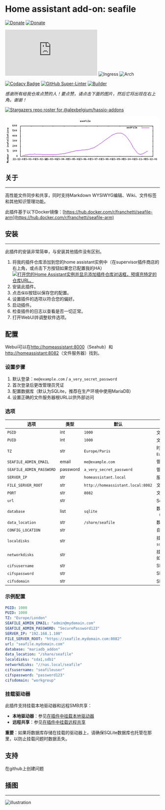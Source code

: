 # Home assistant add-on: seafile

[![Donate][donation-badge]](https://www.buymeacoffee.com/alexbelgium)
[![Donate][paypal-badge]](https://www.paypal.com/donate/?hosted_button_id=DZFULJZTP3UQA)

![Version](https://img.shields.io/badge/dynamic/json?label=版本&query=%24.version&url=https%3A%2F%2Fraw.githubusercontent.com%2Falexbelgium%2Fhassio-addons%2Fmaster%2Fseafile%2Fconfig.json)
![Ingress](https://img.shields.io/badge/dynamic/json?label=Ingress&query=%24.ingress&url=https%3A%2F%2Fraw.githubusercontent.com%2Falexbelgium%2Fhassio-addons%2Fmaster%2Fseafile%2Fconfig.json)
![Arch](https://img.shields.io/badge/dynamic/json?color=success&label=Arch&query=%24.arch&url=https%3A%2F%2Fraw.githubusercontent.com%2Falexbelgium%2Fhassio-addons%2Fmaster%2Fseafile%2Fconfig.json)

[![Codacy Badge](https://app.codacy.com/project/badge/Grade/9c6cf10bdbba45ecb202d7f579b5be0e)](https://www.codacy.com/gh/alexbelgium/hassio-addons/dashboard?utm_source=github.com&utm_medium=referral&utm_content=alexbelgium/hassio-addons&utm_campaign=Badge_Grade)
[![GitHub Super-Linter](https://img.shields.io/github/actions/workflow/status/alexbelgium/hassio-addons/weekly-supelinter.yaml?label=Lint%20code%20base)](https://github.com/alexbelgium/hassio-addons/actions/workflows/weekly-supelinter.yaml)
[![Builder](https://img.shields.io/github/actions/workflow/status/alexbelgium/hassio-addons/onpush_builder.yaml?label=Builder)](https://github.com/alexbelgium/hassio-addons/actions/workflows/onpush_builder.yaml)

[donation-badge]: https://img.shields.io/badge/Buy%20me%20a%20coffee%20(no%20paypal)-%23d32f2f?logo=buy-me-a-coffee&style=flat&logoColor=white
[paypal-badge]: https://img.shields.io/badge/Buy%20me%20a%20coffee%20with%20Paypal-0070BA?logo=paypal&style=flat&logoColor=white

_感谢所有给我仓库点赞的人！要点赞，请点击下面的图片，然后它将出现在右上角。谢谢！_

[![Stargazers repo roster for @alexbelgium/hassio-addons](https://raw.githubusercontent.com/alexbelgium/hassio-addons/master/.github/stars2.svg)](https://github.com/alexbelgium/hassio-addons/stargazers)

![downloads evolution](https://raw.githubusercontent.com/alexbelgium/hassio-addons/master/seafile/stats.png)

## 关于

---

高性能文件同步和共享，同时支持Markdown WYSIWYG编辑、Wiki、文件标签和其他知识管理功能。

此插件基于以下Docker镜像：[https://hub.docker.com/r/franchetti/seafile-arm](https://hub.docker.com/r/franchetti/seafile-arm)

## 安装

---

此插件的安装非常简单，与安装其他插件没有区别。

1. 将我的插件仓库添加到您的home assistant实例中（在supervisor插件商店的右上角，或点击下方按钮如果您已配置我的HA）
   [![打开您的Home Assistant实例并显示添加插件仓库对话框，预填充特定的仓库URL。](https://my.home-assistant.io/badges/supervisor_add_addon_repository.svg)](https://my.home-assistant.io/redirect/supervisor_add_addon_repository/?repository_url=https%3A%2F%2Fgithub.com%2Falexbelgium%2Fhassio-addons)
1. 安装此插件。
1. 点击`保存`按钮以保存您的配置。
1. 设置插件的选项以符合您的偏好。
1. 启动插件。
1. 检查插件的日志以查看是否一切正常。
1. 打开WebUI并调整软件选项。

## 配置

Webui可以在<http://homeassistant:8000>（Seahub）和<http://homeassistant:8082>（文件服务器）找到。

### 设置步骤

1. 默认登录：`me@example.com` / `a_very_secret_password`
2. 首次登录后更改管理员凭证
3. 配置数据库（默认为SQLite，推荐在生产环境中使用MariaDB）
4. 设置正确的文件服务器根URL以供外部访问

### 选项

| 选项 | 类型 | 默认 | 描述 |
|------|------|------|------|
| `PGID` | int | `1000` | 文件权限的组ID |
| `PUID` | int | `1000` | 文件权限的用户ID |
| `TZ` | str | `Europe/Paris` | 时区（例如，`Europe/London`） |
| `SEAFILE_ADMIN_EMAIL` | email | `me@example.com` | 管理员电子邮件地址 |
| `SEAFILE_ADMIN_PASSWORD` | password | `a_very_secret_password` | 管理员密码 |
| `SERVER_IP` | str | `homeassistant.local` | 服务器IP或主机名 |
| `FILE_SERVER_ROOT` | str | `http://homeassistant.local:8082` | 文件服务器根URL |
| `PORT` | str | `8082` | 文件服务器端口 |
| `url` | str | | Seafile的外部URL |
| `database` | list | `sqlite` | 数据库类型（sqlite/mariadb_addon） |
| `data_location` | str | `/share/seafile` | 数据存储位置 |
| `CONFIG_LOCATION` | str | | 自定义配置文件位置 |
| `localdisks` | str | | 挂载的本地驱动器（例如，`sda1,sdb1`） |
| `networkdisks` | str | | 挂载的SMB共享（例如，`//SERVER/SHARE`） |
| `cifsusername` | str | | SMB网络共享的用户名 |
| `cifspassword` | str | | SMB网络共享的密码 |
| `cifsdomain` | str | | SMB网络共享的域 |

### 示例配置

```yaml
PGID: 1000
PUID: 1000
TZ: "Europe/London"
SEAFILE_ADMIN_EMAIL: "admin@mydomain.com"
SEAFILE_ADMIN_PASSWORD: "SecurePassword123"
SERVER_IP: "192.168.1.100"
FILE_SERVER_ROOT: "https://seafile.mydomain.com:8082"
url: "seafile.mydomain.com"
database: "mariadb_addon"
data_location: "/share/seafile"
localdisks: "sda1,sdb1"
networkdisks: "//nas.local/seafile"
cifsusername: "seafileuser"
cifspassword: "password123"
cifsdomain: "workgroup"
```

### 挂载驱动器

此插件支持挂载本地驱动器和远程SMB共享：

- **本地驱动器**：参见[在插件中挂载本地驱动器](https://github.com/alexbelgium/hassio-addons/wiki/Mounting-Local-Drives-in-Addons)
- **远程共享**：参见[在插件中挂载远程共享](https://github.com/alexbelgium/hassio-addons/wiki/Mounting-remote-shares-in-Addons)

**重要**：如果将数据库存储在挂载的驱动器上，请确保SQLite数据库也托管在那里，以防止挂载问题时数据丢失。

## 支持

在github上创建问题

## 插图

---

![illustration](https://seafile.com/img/slider/artistdetails.png)

[repository]: https://github.com/alexbelgium/hassio-addons